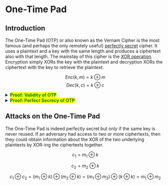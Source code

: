 # One-Time Pad

## Introduction

The One-Time Pad (OTP) or also known as the Vernam Cipher is the most famous (and perhaps the only remotely useful) [perfectly secret](../../Cryptography/Private-Key%20Cryptography/Notes/Cryptography/Private-Key%20Cryptography/index.md#perfect-secrecy) cipher. It uses a plaintext and a key with the same length and produces a ciphertext also with that length. The mainstay of this cipher is the [XOR operation](../mathematical-prerequisites.md#xor-operation). Encryption simply XORs the key with the plaintext and decryption XORs the ciphertext with the key to retrieve the plaintext.

$$\textit{Enc}(k, m) = k \oplus m$$ $$\textit{Dec}(k, c) = k \oplus c$$

<details>

<summary><mark style="color:green;"><strong>Proof: Validity of OTP</strong></mark></summary>

To ensure that OTP is a _valid_ Shannon cipher, we check the decryption function.

$$\begin{align}\textit{Dec}(k, \textit{Enc}(k, m)) &= \\ &= k \oplus (k \oplus m) \\ &= (k \oplus k) \oplus m \\ &= 0 \oplus m = m \end{align}$$

This indeed proves that decryption undoes encryption and so OTP is a valid private-key encryption scheme.

</details>

<details>

<summary><mark style="color:green;"><strong>Proof: Perfect Secrecy of OTP</strong></mark></summary>

We claim that for every $$m \in \mathcal{M}$$, the distribution $$D_m$$ obtained by sampling the keyspace $$k \leftarrow_R \mathcal{K}$$ and outputting $$\textit{Enc}_k(m)$$ is the uniform distribution over $\mathcal{C}$ and therefore, the distributions $$D_m$$ and $$D_{m'}$$ are identical for every $$m,m' \in \mathcal{M}$$.

Observe that every ciphertext $$c \in \mathcal{C}$$ is output by $$\textit{Enc}_k(m)$$ if and only if $$c = m \oplus k$$. This in turn is true if and only if $$k = m \oplus c$$. The key $$k$$ is chosen uniformly at random from $$\mathcal{K}$$, so the probability that $$k$$ happens to be $$m \oplus c$$ is exactly $$\frac{1}{|\mathcal{K}|}$$. Moreover, the key, plaintext and ciphertext have the same length, so $$|\mathcal{K}|=|\mathcal{M}|=|\mathcal{C}|$$ which means that this probability is equal to $$\frac{1}{|\mathcal{M}|}$$, thus making the cipher perfectly secret.

</details>

## Attacks on the One-Time Pad

The One-Time Pad is indeed perfectly secret but only if the same key is never reused. If an adversary had access to two or more ciphertexts, then they could obtain information about the XOR of the two underlying plaintexts by XOR-ing the ciphertexts together.

$$c_1 = m_1 \oplus k$$

$$c_2 = m_2 \oplus k$$

$$c_1 \oplus c_2 = (m_1 \oplus k) \oplus (m_2 \oplus k) = (m_1 \oplus m_2) \oplus (k \oplus k) = m_1 \oplus m_2$$
